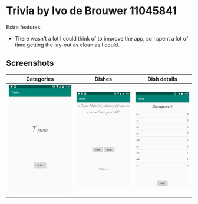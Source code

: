 # Trivia by Ivo de Brouwer 11045841

Extra features:
- There wasn't a lot I could think of to improve the app, so I spent a lot of time getting the lay-out as clean as I could.

## Screenshots

Categories                | Dishes                | Dish details        
:------------------------:|:---------------------:|:----------------------------:|
![1](Trivia1.jpg)         | ![2](Trivia2.jpg)     | ![3](Trivia4.jpg)            |
